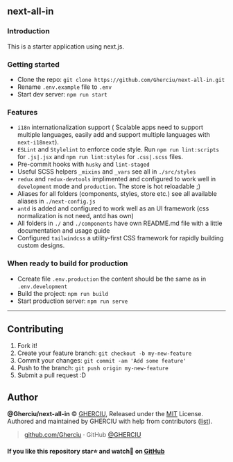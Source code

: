 ## next-all-in

### Introduction

This is a starter application using next.js.

### Getting started

- Clone the repo: `git clone https://github.com/Gherciu/next-all-in.git`
- Rename `.env.example` file to `.env`
- Start dev server: `npm run start`

### Features

- `i18n` internationalization support ( Scalable apps need to support multiple languages, easily add and support multiple languages with `next-i18next`).
- `ESLint` and `Stylelint` to enforce code style. Run `npm run lint:scripts` for `.js|.jsx` and `npm run lint:styles` for `.css|.scss` files.
- Pre-commit hooks with `husky` and `lint-staged`
- Useful SCSS helpers `_mixins` and `_vars` see all in `./src/styles`
- `redux` and `redux-devtools` implimented and configured to work well in `development` mode and `production`. The store is hot reloadable ;)
- Aliases for all folders (components, styles, store etc.) see all available aliases in `./next-config.js`
- `antd` is added and configured to work well as an UI framework (css normalization is not need, antd has own)
- All folders in `./` and `./components` have own README.md file with a little documentation and usage guide
- Configured `tailwindcss` a utility-first CSS framework for rapidly building custom designs.

### When ready to build for production

- Ccreate file `.env.production` the content should be the same as in `.env.development`
- Build the project: `npm run build`
- Start production server: `npm run serve`

---

## Contributing

1. Fork it!
2. Create your feature branch: `git checkout -b my-new-feature`
3. Commit your changes: `git commit -am 'Add some feature'`
4. Push to the branch: `git push origin my-new-feature`
5. Submit a pull request :D

## Author

**@Gherciu/next-all-in** © [GHERCIU](https://github.com/Gherciu), Released under the [MIT](./LICENSE) License.<br>
Authored and maintained by GHERCIU with help from contributors ([list](https://github.com/Gherciu/next-all-in/contributors)).

> [github.com/Gherciu](https://github.com/Gherciu) · GitHub [@GHERCIU](https://github.com/Gherciu)

#### If you like this repository star⭐ and watch👀 on [GitHub](https://github.com/Gherciu/next-all-in)
